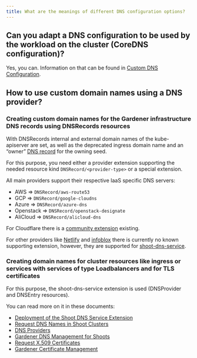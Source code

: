 ```yaml
---
title: What are the meanings of different DNS configuration options?
---
```


## Can you adapt a DNS configuration to be used by the workload on the cluster (CoreDNS configuration)?

Yes, you can. Information on that can be found in [Custom DNS Configuration](https://github.com/gardener/gardener/blob/master/docs/usage/custom-dns.md).

## How to use custom domain names using a DNS provider?
  
### Creating custom domain names for the Gardener infrastructure DNS records using DNSRecords resources

With DNSRecords internal and external domain names of the kube-apiserver are set, as well as the deprecated ingress domain name and an “owner” [DNS record](https://github.com/gardener/gardener/blob/master/docs/extensions/dnsrecord.md) for the owning seed.

For this purpose, you need either a provider extension supporting the needed resource kind `DNSRecord/<provider-type>` or a special extension.

All main providers support their respective IaaS specific DNS servers:
* AWS => `DNSRecord/aws-route53`
* GCP => `DNSRecord/google-cloudns`
* Azure => `DNSRecord/azure-dns`
* Openstack => `DNSRecord/openstack-designate`
* AliCloud => `DNSRecord/alicloud-dns`

For Cloudflare there is a [community extension](https://github.com/schrodit/gardener-extension-provider-dns-cloudflare) existing.

For other providers like [Netlify](https://www.netlify.com/) and [infoblox](https://www.infoblox.com/) there is currently no known supporting extension, however, they are supported for [shoot-dns-service](https://github.com/gardener/gardener-extension-shoot-dns-service/blob/master/README.md).
    
### Creating domain names for cluster resources like ingress or services with services of type Loadbalancers and for TLS certificates

For this purpose, the shoot-dns-service extension is used (DNSProvider and DNSEntry resources).

You can read more on it in these documents:
* [Deployment of the Shoot DNS Service Extension](https://gardener.cloud/docs/extensions/others/gardener-extension-shoot-dns-service/docs/installation/deployment/)
* [Request DNS Names in Shoot Clusters](https://gardener.cloud/docs/extensions/others/gardener-extension-shoot-dns-service/docs/usage/dns_names/)
* [DNS Providers](https://gardener.cloud/docs/extensions/others/gardener-extension-shoot-dns-service/docs/usage/dns_providers/)
* [Gardener DNS Management for Shoots](https://gardener.cloud/docs/extensions/others/gardener-extension-shoot-dns-service/docs/installation/setup/)
* [Request X.509 Certificates](https://gardener.cloud/docs/extensions/others/gardener-extension-shoot-cert-service/docs/usage/request_cert/)
* [Gardener Certificate Management](https://gardener.cloud/docs/extensions/others/gardener-extension-shoot-cert-service/docs/installation/setup/)